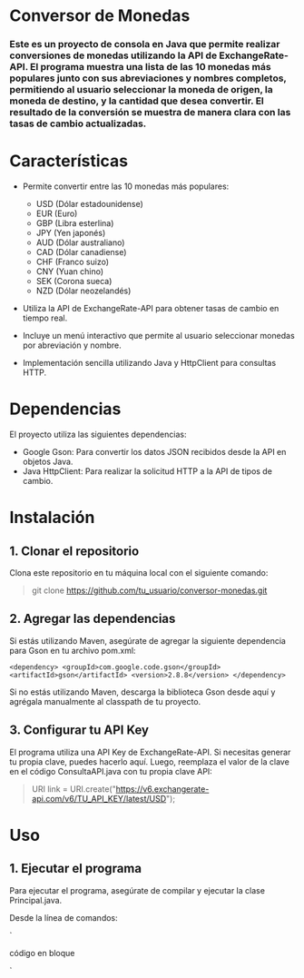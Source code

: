 # Conversor de Monedas

### Este es un proyecto de consola en Java que permite realizar conversiones de monedas utilizando la API de ExchangeRate-API. El programa muestra una lista de las 10 monedas más populares junto con sus abreviaciones y nombres completos, permitiendo al usuario seleccionar la moneda de origen, la moneda de destino, y la cantidad que desea convertir. El resultado de la conversión se muestra de manera clara con las tasas de cambio actualizadas.

# Características

- Permite convertir entre las 10 monedas más populares:
  - USD (Dólar estadounidense)
  - EUR (Euro)
  - GBP (Libra esterlina)
  - JPY (Yen japonés)
  - AUD (Dólar australiano)
  - CAD (Dólar canadiense)
  - CHF (Franco suizo)
  - CNY (Yuan chino)
  - SEK (Corona sueca)
  - NZD (Dólar neozelandés)
  
- Utiliza la API de ExchangeRate-API para obtener tasas de cambio en tiempo real.
- Incluye un menú interactivo que permite al usuario seleccionar monedas por abreviación y nombre.
- Implementación sencilla utilizando Java y HttpClient para consultas HTTP.

# Dependencias

El proyecto utiliza las siguientes dependencias:

- Google Gson: Para convertir los datos JSON recibidos desde la API en objetos Java.
- Java HttpClient: Para realizar la solicitud HTTP a la API de tipos de cambio.
  
# Instalación

## 1. Clonar el repositorio

Clona este repositorio en tu máquina local con el siguiente comando:

> git clone https://github.com/tu_usuario/conversor-monedas.git

## 2. Agregar las dependencias

Si estás utilizando Maven, asegúrate de agregar la siguiente dependencia para Gson en tu archivo pom.xml:

`<dependency>
    <groupId>com.google.code.gson</groupId>
    <artifactId>gson</artifactId>
    <version>2.8.8</version>
</dependency>`

Si no estás utilizando Maven, descarga la biblioteca Gson desde aquí y agrégala manualmente al classpath de tu proyecto.

## 3. Configurar tu API Key

El programa utiliza una API Key de ExchangeRate-API. Si necesitas generar tu propia clave, puedes hacerlo aquí. Luego, reemplaza el valor de la clave en el código ConsultaAPI.java con tu propia clave API:

> URI link = URI.create("https://v6.exchangerate-api.com/v6/TU_API_KEY/latest/USD");

# Uso

## 1. Ejecutar el programa

Para ejecutar el programa, asegúrate de compilar y ejecutar la clase Principal.java.

Desde la línea de comandos:

`

código en bloque

`
